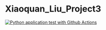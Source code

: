 # Xiaoquan_Liu_Project3
[![Python application test with Github Actions](https://github.com/nogibjj/Xiaoquan_Liu_Project3/actions/workflows/main.yml/badge.svg)](https://github.com/nogibjj/Xiaoquan_Liu_Project3/actions/workflows/main.yml)
